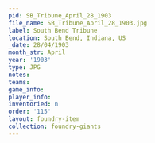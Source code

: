 ```yaml
---
pid: SB_Tribune_April_28_1903
file_name: SB_Tribune_April_28_1903.jpg
label: South Bend Tribune
location: South Bend, Indiana, US
_date: 28/04/1903
month_str: April
year: '1903'
type: JPG
notes: 
teams: 
game_info: 
player_info: 
inventoried: n
order: '115'
layout: foundry-item
collection: foundry-giants
---
```

